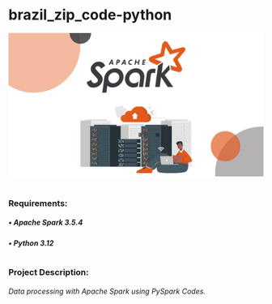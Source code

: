 # brazil_zip_code-python

![alt text](spark.jpg)
#
### Requirements:
##### • Apache Spark 3.5.4
##### • Python 3.12
#
### Project Description:
###### Data processing with Apache Spark using PySpark Codes.
